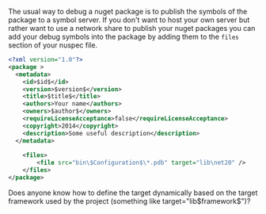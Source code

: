 <!--
Title:"Debugging nuget packages using pdb files",
Date:"2014-05-22T16:01+0200",
Tags:"C#,.NET",
PreviewLength:"300",
-->

The usual way to debug a nuget package is to publish the symbols of the package to a symbol server.
If you don't want to host your own server but rather want to use a network share to publish your nuget packages you can add your debug symbols into the package by adding them to the `files` section of your nuspec file.

```xml
<?xml version="1.0"?>
<package >
  <metadata>
    <id>$id$</id>
    <version>$version$</version>
    <title>$title$</title>
    <authors>Your name</authors>
    <owners>$author$</owners>
    <requireLicenseAcceptance>false</requireLicenseAcceptance>
    <copyright>2014</copyright>
    <description>Some useful description</description>
  </metadata>
  
    <files>
		<file src="bin\$Configuration$\*.pdb" target="lib\net20" />    
	</files>  
</package>

```

Does anyone know how to define the target dynamically based on the target framework used by the project (something like target="lib\$framework$")?



